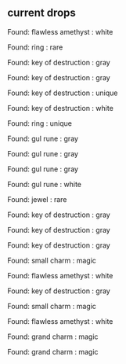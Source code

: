 ## current drops

Found: flawless amethyst : white
Found: ring : rare
Found: key of destruction : gray
Found: key of destruction : gray
Found: key of destruction : unique
Found: key of destruction : white
Found: ring : unique
Found: gul rune : gray
Found: gul rune : gray
Found: gul rune : gray
Found: gul rune : white
Found: jewel : rare
Found: key of destruction : gray
Found: key of destruction : gray
Found: key of destruction : gray
Found: small charm : magic
Found: flawless amethyst : white
Found: key of destruction : gray
Found: small charm : magic
Found: flawless amethyst : white
Found: grand charm : magic
Found: grand charm : magic
